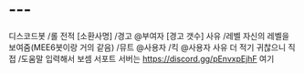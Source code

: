 # ---
디스코드봇
/롤 전적 [소환사명]
/경고 @부여자 [경고 갯수] 사유
/레벨 자신의 레벨을 보여줌(MEE6봇이랑 거의 같음)
/뮤트 @사용자
/킥 @사용자 사유
더 적기 귀찮으니 직접 /도움말 입력해서 보셈
서포트 서버는 https://discord.gg/pEnvxpEjhF 여기
